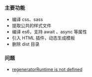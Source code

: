 ### 主要功能

* 编译 css、sass
* 提取公共的样式文件
* 编译 es6，支持 await 、async 等属性
* 引入 HTML 插件，动态生成模板
* 删除 dist 目录

### 问题

* [regeneratorRuntime is not defined](http://esausilva.com/2017/07/11/uncaught-referenceerror-regeneratorruntime-is-not-defined-two-solutions/)
